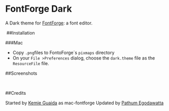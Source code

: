 FontForge Dark
==============

A Dark theme for [FontForge](http://fontforge.org/): a font editor.

<img src="https://raw.githubusercontent.com/mooniak/mac-fontforge/master/screenshots/screen_1.png" alt>
##Installation

###Mac

* Copy  `.png`files to FontoForge´s  `pixmaps` directory
* On your `File >Preferences` dialog, choose the `dark.theme` file as the `ResourceFile` file.


##Screenshots

<img src="https://raw.githubusercontent.com/mooniak/mac-fontforge/master/screenshots/screen_2.png" alt>
<img src="https://raw.githubusercontent.com/mooniak/mac-fontforge/master/screenshots/screen_3.png" alt>
<img src="https://raw.githubusercontent.com/mooniak/mac-fontforge/master/screenshots/screen_4.png" alt>


##Credits

Started by [Kemie Guaida](http://www.monolinea.com) as mac-fontforge
Updated by [Pathum Egodawatta](http://mooniak.com)
